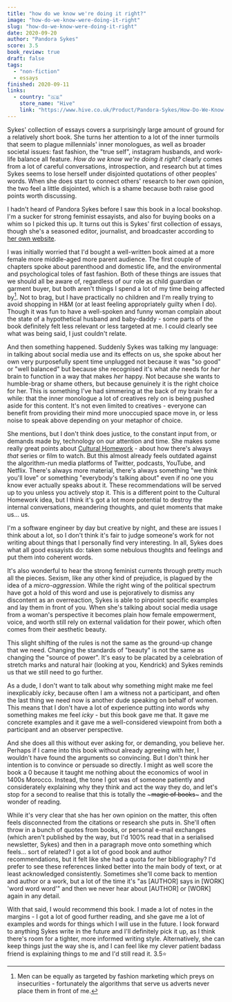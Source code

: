 ```yaml
---
title: "how do we know we're doing it right?"
image: "how-do-we-know-were-doing-it-right"
slug: "how-do-we-know-were-doing-it-right"
date: 2020-09-20
author: "Pandora Sykes"
score: 3.5
book_review: true
draft: false
tags:
  - "non-fiction"
  - essays
finished: 2020-09-11
links:
  - country: "🇬🇧"
    store_name: "Hive"
    link: "https://www.hive.co.uk/Product/Pandora-Sykes/How-Do-We-Know-Were-Doing-It-Right--The-Sunday-Times-best/24882488"
---
```


Sykes' collection of essays covers a surprisingly large amount of ground for a relatively short book. She turns her attention to a lot of the inner turmoils that seem to plague millennials' inner monologues, as well as broader societal issues: fast fashion, the "true self", instagram husbands, and work-life balance all feature. _How do we know we're doing it right?_ clearly comes from a lot of careful conversations, introspection, and research but at times Sykes seems to lose herself under disjointed quotations of other peoples' words. When she does start to connect others' research to her own opinion, the two feel a little disjointed, which is a shame because both raise good points worth discussing.

I hadn't heard of Pandora Sykes before I saw this book in a local bookshop. I'm a sucker for strong feminist essayists, and also for buying books on a whim so I picked this up. It turns out this is Sykes' first collection of essays, though she's a seasoned editor, journalist, and broadcaster according to [her own website](https://pandorasykes.com/).

I was initially worried that I'd bought a well-written book aimed at a more female more middle-aged more parent audience. The first couple of chapters spoke about parenthood and domestic life, and the environmental and psychological toles of fast fashion. Both of these things are issues that we should all be aware of, regardless of our role as child guardian or garment buyer, but both aren't things I spend a lot of my time being affected by[^1]. Not to brag, but I have practically no children and I'm really trying to avoid shopping in H&M (or at least feeling appropriately guilty when I do). Though it was fun to have a well-spoken and funny woman complain about the state of a hypothetical husband and baby-daddy - some parts of the book definitely felt less relevant or less targeted at me. I could clearly see what was being said, I just couldn't relate.

[^1]: Men can be equally as targeted by fashion marketing which preys on insecurities - fortunately the algorithms that serve us adverts never place them in front of me.

And then something happened. Suddenly Sykes was talking my language: in talking about social media use and its effects on us, she spoke about her own very purposefully spent time unplugged not because it was "so good" or "well balanced" but because she recognised it's what _she_ needs for _her_ brain to function in a way that makes _her_ happy. Not because she wants to humble-brag or shame others, but because genuinely it is the right choice for her. This is something I've had simmering at the back of my brain for a while: that the inner monologue a lot of creatives rely on is being pushed aside for this content. It's not even limited to creatives - everyone can benefit from providing their mind more unoccupied space move in, or less noise to speak above depending on your metaphor of choice.

She mentions, but I don't think does justice, to the constant input from, or demands made by, technology on our attention and time. She makes some really great points about [Cultural Homework](https://longreads.com/2019/04/26/when-did-pop-culture-become-homework/) - about how there's always _that_ series or film to watch. But this almost already feels outdated against the algorithm-run media platforms of Twitter, podcasts, YouTube, and Netflix. There's always more material, there's always something "we think you'll love" or something "everybody's talking about" even if no one you know ever actually speaks about it. These recommendations will be served up to you unless you actively stop it. This is a different point to the Cultural Homework idea, but I think it's got a lot more potential to destroy the internal conversations, meandering thoughts, and quiet moments that make us... us.

I'm a software engineer by day but creative by night, and these are issues I think about a lot, so I don't think it's fair to judge someone's work for not writing about things that I personally find very interesting. In all, Sykes does what all good essayists do: taken some nebulous thoughts and feelings and put them into coherent words.

It's also wonderful to hear the strong feminist currents through pretty much all the pieces. Sexism, like any other kind of prejudice, is plagued by the idea of a _micro-aggression_. While the right wing of the political spectrum have got a hold of this word and use is pejoratively to dismiss any discontent as an overreaction, Sykes is able to pinpoint specific examples and lay them in front of you. When she's talking about social media usage from a woman's perspective it becomes plain how female empowerment, voice, and worth still rely on external validation for their power, which often comes from their aesthetic beauty.

This slight shifting of the rules is not the same as the ground-up change that we need. Changing the standards of "beauty" is not the same as changing the "source of power". It's easy to be placated by a celebration of stretch marks and natural hair (looking at you, Kendrick) and Sykes reminds us that we still need to go further.

As a dude, I don't want to talk about why something might make me feel inexplicably _icky_, because often I am a witness not a participant, and often the last thing we need now is another dude speaking on behalf of women. This means that I don't have a lot of experience putting into words why something makes me feel _icky_ - but this book gave me that. It gave me concrete examples and it gave me a well-considered viewpoint from both a participant and an observer perspective.

And she does all this without ever asking for, or demanding, you believe her. Perhaps if I came into this book without already agreeing with her, I wouldn't have found the arguments so convincing. But I don't think her intention is to convince or persuade so directly. I might as well score the book a 0 because it taught me nothing about the economics of wool in 1400s Morocco. Instead, the tone I got was of someone patiently and considerately explaining why they think and act the way they do, and let's stop for a second to realise that this is totally the ~~~magic of books~~~ and the wonder of reading.

While it's very clear that she has her own opinion on the matter, this often feels disconnected from the citations or research she puts in. She'll often throw in a bunch of quotes from books, or personal e-mail exchanges (which aren't published by the way, but I'd 100% read that in a serialised newsletter, Sykes) and then in a paragraph move onto something which feels... sort of related? I got a lot of good book and author recommendations, but it felt like she had a quota for her bibliography? I'd prefer to see these references linked better into the main body of text, or at least acknowledged consistently. Sometimes she'll come back to mention and author or a work, but a lot of the time it's "as [AUTHOR] says in [WORK] 'word word word'" and then we never hear about [AUTHOR] or [WORK] again in any detail.

With that said, I would recommend this book. I made a lot of notes in the margins - I got a lot of good further reading, and she gave me a lot of examples and words for things which I will use in the future. I look forward to anything Sykes write in the future and I'll definitely pick it up, as I think there's room for a tighter, more informed writing style. Alternatively, she can keep things just the way she is, and I can feel like my clever patient badass friend is explaining things to me and I'd still read it. 3.5⭐
